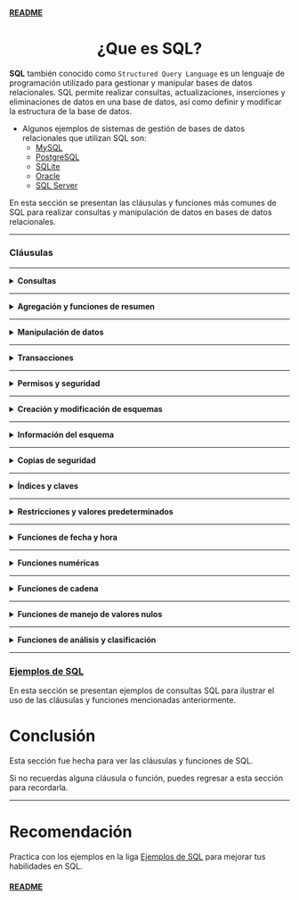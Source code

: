 #### [README](README.md)

<div align="center">
  <h1>¿Que es SQL?</h1>
</div>

**SQL** también conocido como `Structured Query Language` es un lenguaje de programación utilizado para gestionar y manipular bases de datos relacionales. SQL permite realizar consultas, actualizaciones, inserciones y eliminaciones de datos en una base de datos, así como definir y modificar la estructura de la base de datos.

* Algunos ejemplos de sistemas de gestión de bases de datos relacionales que utilizan SQL son:
    - [MySQL](https://www.mysql.com/)
    - [PostgreSQL](https://www.postgresql.org/)
    - [SQLite](https://www.sqlite.org/)
    - [Oracle](https://www.oracle.com/database/)
    - [SQL Server](https://www.microsoft.com/en-us/sql-server/)

En esta sección se presentan las cláusulas y funciones más comunes de SQL para realizar consultas y manipulación de datos en bases de datos relacionales.

---


### Cláusulas

___

<details>
<summary><strong>Consultas</strong></summary>
<br>
- **SELECT** - Recuperar datos de una tabla.
- **WHERE** - Filtrar registros.
- **ORDER BY** - Ordenar registros.
- **GROUP BY** - Agrupar registros.
- **HAVING** - Filtrar registros agrupados.
- **JOIN** - Unir tablas.
- **UNION** - Unir resultados de consultas.
- **INTERSECT** - Intersección de resultados.
- **EXCEPT** - Diferencia de resultados.
- **IN** - Filtrar por lista de valores.
- **BETWEEN** - Filtrar por rango de valores.
- **LIKE** - Filtrar por patrón.
- **IS NULL** - Filtrar registros nulos.
- **IS NOT NULL** - Filtrar registros no nulos.
- **EXISTS** - Filtrar registros que existen.
- **NOT** - Negar una condición.
- **ALL** - Comparar con todos los valores.
- **ANY** - Comparar con alguno de los valores.
- **AS** - Alias de columnas o tablas.
- **DISTINCT** - Filtrar registros duplicados.
</details>

___

<details>
<summary><strong>Agregación y funciones de resumen</strong></summary>
<br>
- **COUNT** - Contar registros.
- **SUM** - Sumar valores.
- **AVG** - Calcular promedio.
- **MIN** - Calcular mínimo.
- **MAX** - Calcular máximo.
</details>

___

<details>
<summary><strong>Manipulación de datos</strong></summary>
<br>
- **INSERT** - Insertar registros.
- **UPDATE** - Actualizar registros.
- **DELETE** - Eliminar registros.
- **TRUNCATE** - Vaciar tabla.
</details>

___

<details>
<summary><strong>Transacciones</strong></summary>
<br>
- **COMMIT** - Confirmar transacción.
- **ROLLBACK** - Deshacer transacción.
</details>

___

<details>
<summary><strong>Permisos y seguridad</strong></summary>
<br>
- **GRANT** - Conceder permisos.
- **REVOKE** - Revocar permisos.
</details>

___

<details>
<summary><strong>Creación y modificación de esquemas</strong></summary>
<br>
- **CREATE** - Crear tablas, vistas, índices, etc.
- **ALTER** - Modificar tablas, vistas, índices, etc.
- **DROP** - Eliminar tablas, vistas, índices, etc.
- **CREATE DATABASE** - Crear base de datos.
- **DROP DATABASE** - Eliminar base de datos.
- **USE** - Seleccionar base de datos.
</details>

___

<details>
<summary><strong>Información del esquema</strong></summary>
<br>
- **SHOW** - Mostrar información.
- **DESCRIBE** - Describir estructura.
</details>

___

<details>
<summary><strong>Copias de seguridad</strong></summary>
<br>
- **BACKUP** - Realizar copia de seguridad.
- **RESTORE** - Restaurar copia de seguridad.
</details>

___

<details>
<summary><strong>Índices y claves</strong></summary>
<br>
- **INDEX** - Crear índice.
- **PRIMARY KEY** - Definir clave primaria.
- **FOREIGN KEY** - Definir clave foránea.
- **UNIQUE** - Definir índice único.
</details>

___

<details>
<summary><strong>Restricciones y valores predeterminados</strong></summary>
<br>
- **CHECK** - Definir restricción de integridad.
- **DEFAULT** - Definir valor por defecto.
- **AUTO_INCREMENT** - Definir incremento automático.
- **CONSTRAINT** - Definir restricción.
</details>

___

<details>
<summary><strong>Funciones de fecha y hora</strong></summary>
<br>
- **SYSDATE** - Obtener fecha y hora actuales.
- **NOW** - Obtener fecha y hora actuales.
- **GETDATE** - Obtener fecha y hora actuales.
- **CURDATE** - Obtener fecha actual.
- **CURTIME** - Obtener hora actual.
- **DATE** - Obtener fecha.
- **TIME** - Obtener hora.
- **YEAR** - Obtener año.
- **MONTH** - Obtener mes.
- **DAY** - Obtener día.
- **HOUR** - Obtener hora.
- **MINUTE** - Obtener minuto.
- **SECOND** - Obtener segundo.
- **DATEDIFF** - Calcular diferencia de fechas.
- **DATEADD** - Sumar o restar fechas.
</details>

___

<details>
<summary><strong>Funciones numéricas</strong></summary>
<br>
- **ROUND** - Redondear valores.
- **TRUNC** - Truncar valores.
- **CEIL** - Redondear hacia arriba.
- **FLOOR** - Redondear hacia abajo.
- **RAND** - Generar número aleatorio.
- **ABS** - Valor absoluto.
- **MOD** - Resto de la división.
- **SQRT** - Raíz cuadrada.
- **POWER** - Potencia.
- **LOG** - Logaritmo natural.
- **EXP** - Exponencial.
- **SIN** - Seno.
- **COS** - Coseno.
- **TAN** - Tangente.
- **ASIN** - Arcoseno.
- **ACOS** - Arcocoseno.
- **ATAN** - Arcotangente.
</details>

___

<details>
<summary><strong>Funciones de cadena</strong></summary>
<br>
- **CONCAT** - Concatenar cadenas.
- **LENGTH** - Calcular longitud.
- **TRIM** - Eliminar espacios en blanco.
- **SUBSTRING** - Extraer subcadena.
- **REPLACE** - Reemplazar subcadena.
- **UPPER** - Convertir a mayúsculas.
- **LOWER** - Convertir a minúsculas.
- **LPAD** - Rellenar a la izquierda.
- **RPAD** - Rellenar a la derecha.
- **INSTR** - Encontrar posición.
- **TO_CHAR** - Convertir a cadena.
- **TO_NUMBER** - Convertir a número.
- **TO_DATE** - Convertir a fecha.
</details>

___

<details>
<summary><strong>Funciones de manejo de valores nulos</strong></summary>
<br>
- **NVL** - Reemplazar nulos.
- **DECODE** - Decodificar valores.
- **CASE** - Estructura condicional.
- **NULLIF** - Comparar nulos.
- **COALESCE** - Primer valor no nulo.
</details>

___

<details>
<summary><strong>Funciones de análisis y clasificación</strong></summary>
<br>
- **GREATEST** - Mayor valor.
- **LEAST** - Menor valor.
- **ROW_NUMBER** - Número de fila.
- **RANK** - Posición en rango.
- **DENSE_RANK** - Posición en rango denso.
- **NTILE** - Número de baldes.
- **LAG** - Valor anterior.
- **LEAD** - Valor siguiente.
- **FIRST_VALUE** - Primer valor.
- **LAST_VALUE** - Último valor.
- **PERCENT_RANK** - Rango porcentual.
- **CUME_DIST** - Distribución acumulativa.
- **PERCENTILE_CONT** - Percentil continuo.
- **PERCENTILE_DISC** - Percentil discreto.
- **LISTAGG** - Concatenar valores.
</details>

---

### [Ejemplos de SQL](./Ejemplos&SQL.md)

En esta sección se presentan ejemplos de consultas SQL para ilustrar el uso de las cláusulas y funciones mencionadas anteriormente.

# Conclusión

Esta sección fue hecha para ver las cláusulas y funciones de SQL.

Si no recuerdas alguna cláusula o función, puedes regresar a esta sección para recordarla.

---

# Recomendación

Practica con los ejemplos en la liga [Ejemplos de SQL](./Ejemplos&SQL.md) para mejorar tus habilidades en SQL.

#### [README](README.md)


